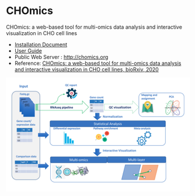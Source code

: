 # CHOmics
CHOmics: a web-based tool for multi-omics data analysis and interactive visualization in CHO cell lines

- [Installation Document](http://chomics.org/chomics/install.php)
- [User Guide](https://github.com/baohongz/CHOmics/blob/master/CHOmics_tutorial.pdf)
- Public Web Server : <http://chomics.org>
- Reference: [CHOmics: a web-based tool for multi-omics data analysis and interactive visualization in CHO cell lines, bioRxiv, 2020](https://www.biorxiv.org/content/10.1101/2020.03.17.995290v3.full)

![CHOmics](CHOmics.png?raw=true "CHOmics")
